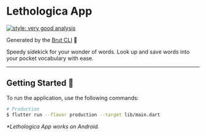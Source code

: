 # Lethologica App

[![style: very good analysis][very_good_analysis_badge]][very_good_analysis_link]

Generated by the [Brut CLI][brut_cli_link] 🤖

Speedy sidekick for your wonder of words. Look up and save words into your pocket vocabulary with ease.

---

## Getting Started 🚀

To run the application, use the following commands:

```sh
# Production
$ flutter run --flavor production --target lib/main.dart
```

_\*Lethologica App works on Android._

[very_good_analysis_badge]: https://img.shields.io/badge/style-very_good_analysis-B22C89.svg
[very_good_analysis_link]: https://pub.dev/packages/very_good_analysis
[brut_cli_link]: https://github.com/nathanielxd/brut_cli
